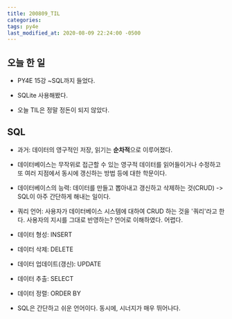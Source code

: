 ```yaml
---
title: 200809_TIL
categories: 
tags: py4e
last_modified_at: 2020-08-09 22:24:00 -0500
---
```


## 오늘 한 일

* PY4E 15강 ~SQL까지 들었다.

* SQLite 사용해봤다.

* 오늘 TIL은 정말 정돈이 되지 않았다.

## SQL

* 과거: 데이터의 영구적인 저장, 읽기는 **순차적**으로 이루어졌다. 

* 데이터베이스는 무작위로 접근할 수 있는 영구적 데이터를 읽어들이거나 수정하고 또 여러 지점에서 동시에 갱신하는 방법 등에 대한 학문이다.

* 데이터베이스의 능력: 데이터를 만들고 뽑아내고 갱신하고 삭제하는 것(CRUD) -> SQL이 아주 간단하게 해내는 일이다.

* 쿼리 언어: 사용자가 데이터베이스 시스템에 대하여 CRUD 하는 것을 '쿼리'라고 한다. 사용자의 지시를 그대로 반영하는? 언어로 이해하였다. 어렵다.

* 데이터 형성: INSERT
* 데이터 삭제: DELETE
* 데이터 업데이트(갱신): UPDATE
* 데이터 추출: SELECT
* 데이터 정렬: ORDER BY

* SQL은 간단하고 쉬운 언어이다. 동시에, 시너지가 매우 뛰어나다.
